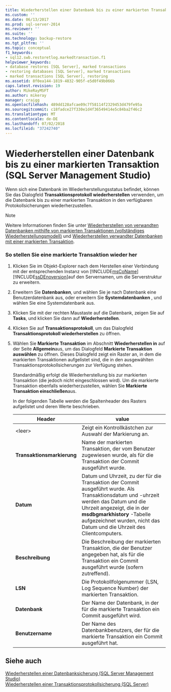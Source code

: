 ```yaml
---
title: Wiederherstellen einer Datenbank bis zu einer markierten Transaktion (SQL Server Management Studio) | Microsoft-Dokumentation
ms.custom: ''
ms.date: 06/13/2017
ms.prod: sql-server-2014
ms.reviewer: ''
ms.suite: ''
ms.technology: backup-restore
ms.tgt_pltfrm: ''
ms.topic: conceptual
f1_keywords:
- sql12.swb.restoretlog.markedtransaction.f1
helpviewer_keywords:
- database restores [SQL Server], marked transactions
- restoring databases [SQL Server], marked transactions
- marked transactions [SQL Server], restoring
ms.assetid: 8f0ea144-1819-4832-905f-e5d0f49b066b
caps.latest.revision: 19
author: MikeRayMSFT
ms.author: mikeray
manager: craigg
ms.openlocfilehash: 489dd128afcae09c7f58114f2329453d479fe95a
ms.sourcegitcommit: c18fadce27f330e1d4f36549414e5c84ba2f46c2
ms.translationtype: MT
ms.contentlocale: de-DE
ms.lasthandoff: 07/02/2018
ms.locfileid: "37242740"
---
```

# <a name="restore-a-database-to-a-marked-transaction-sql-server-management-studio"></a>Wiederherstellen einer Datenbank bis zu einer markierten Transaktion (SQL Server Management Studio)
  Wenn sich eine Datenbank im Wiederherstellungsstatus befindet, können Sie das Dialogfeld **Transaktionsprotokoll wiederherstellen** verwenden, um die Datenbank bis zu einer markierten Transaktion in den verfügbaren Protokollsicherungen wiederherzustellen.  
  
> [!NOTE]  
>  Weitere Informationen finden Sie unter [Wiederherstellen von verwandten Datenbanken mithilfe von markierten Transaktionen &#40;vollständiges Wiederherstellungsmodell&#41;](use-marked-transactions-to-recover-related-databases-consistently.md) und [Wiederherstellen verwandter Datenbanken mit einer markierten Transaktion](recovery-of-related-databases-that-contain-marked-transaction.md).  
  
### <a name="to-restore-a-marked-transaction"></a>So stellen Sie eine markierte Transaktion wieder her  
  
1.  Klicken Sie im Objekt-Explorer nach dem Herstellen einer Verbindung mit der entsprechenden Instanz von [!INCLUDE[msCoName](../../includes/msconame-md.md)] [!INCLUDE[ssDEnoversion](../../includes/ssdenoversion-md.md)]auf den Servernamen, um die Serverstruktur zu erweitern.  
  
2.  Erweitern Sie **Datenbanken**, und wählen Sie je nach Datenbank eine Benutzerdatenbank aus, oder erweitern Sie **Systemdatenbanken** , und wählen Sie eine Systemdatenbank aus.  
  
3.  Klicken Sie mit der rechten Maustaste auf die Datenbank, zeigen Sie auf **Tasks**, und klicken Sie dann auf **Wiederherstellen**.  
  
4.  Klicken Sie auf **Transaktionsprotokoll**, um das Dialogfeld **Transaktionsprotokoll wiederherstellen** zu öffnen.  
  
5.  Wählen Sie **Markierte Transaktion** im Abschnitt **Wiederherstellen in** auf der Seite **Allgemein**aus, um das Dialogfeld **Markierte Transaktion auswählen** zu öffnen. Dieses Dialogfeld zeigt ein Raster an, in dem die markierten Transaktionen aufgelistet sind, die in den ausgewählten Transaktionsprotokollsicherungen zur Verfügung stehen.  
  
     Standardmäßig erfolgt die Wiederherstellung bis zur markierten Transaktion (die jedoch nicht eingeschlossen wird). Um die markierte Transaktion ebenfalls wiederherzustellen, wählen Sie **Markierte Transaktion einschließen**aus.  
  
     In der folgenden Tabelle werden die Spaltenheader des Rasters aufgelistet und deren Werte beschrieben.  
  
    |Header|value|  
    |------------|-----------|  
    |\<leer>|Zeigt ein Kontrollkästchen zur Auswahl der Markierung an.|  
    |**Transaktionsmarkierung**|Name der markierten Transaktion, der vom Benutzer zugewiesen wurde, als für die Transaktion der Commit ausgeführt wurde.|  
    |**Datum**|Datum und Uhrzeit, zu der für die Transaktion der Commit ausgeführt wurde. Als Transaktionsdatum und -uhrzeit werden das Datum und die Uhrzeit angezeigt, die in der **msdbgmarkhistory** -Tabelle aufgezeichnet wurden, nicht das Datum und die Uhrzeit des Clientcomputers.|  
    |**Beschreibung**|Die Beschreibung der markierten Transaktion, die der Benutzer angegeben hat, als für die Transaktion ein Commit ausgeführt wurde (sofern zutreffend).|  
    |**LSN**|Die Protokollfolgenummer (LSN, Log Sequence Number) der markierten Transaktion.|  
    |**Datenbank**|Der Name der Datenbank, in der für die markierte Transaktion ein Commit ausgeführt wird.|  
    |**Benutzername**|Der Name des Datenbankbenutzers, der für die markierte Transaktion ein Commit ausgeführt hat.|  
  
## <a name="see-also"></a>Siehe auch  
 [Wiederherstellen einer Datenbanksicherung &#40;SQL Server Management Studio&#41;](restore-a-database-backup-using-ssms.md)   
 [Wiederherstellen einer Transaktionsprotokollsicherung &#40;SQL Server&#41;](restore-a-transaction-log-backup-sql-server.md)  
  
  
